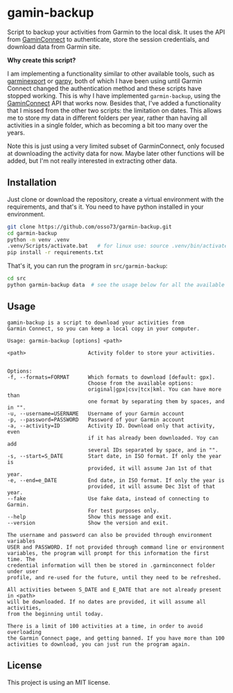 # gamin-backup

Script to backup your activities from Garmin to the local disk. It uses the API from [GaminConnect](https://github.com/cyberjunky/python-garminconnect) to authenticate, store the session credentials, and download data from Garmin site.

**Why create this script?**

I am implementing a functionality similar to other available tools, such as [garminexport](https://github.com/petergardfjall/garminexport) or [garpy](https://github.com/felipeam86/garpy), both of which I have been using until Garmin Connect changed the authentication method and these scripts have stopped working. This is why I have implemented ``garmin-backup``, using the [GaminConnect](https://github.com/cyberjunky/python-garminconnect) API that works now. Besides that, I've added a functionality that I missed from the other two scripts: the limitation on dates. This allows me to store my data in different folders per year, rather than having all activities in a single folder, which as becoming a bit too many over the years.

Note this is just using a very limited subset of GarminConnect, only focused at downloading the activity data for now. Maybe later other functions will be added, but I'm not really interested in extracting other data.



## Installation

Just clone or download the repository, create a virtual environment with the requirements, and that's it. You need to have python installed in your environment.

```bash
git clone https://github.com/osso73/garmin-backup.git
cd garmin-backup
python -m venv .venv
.venv/Scripts/activate.bat   # for linux use: source .venv/bin/activate
pip install -r requirements.txt
```

That's it, you can run the program in `src/garmin-backup`:

```bash
cd src
python garmin-backup data  # see the usage below for all the available options
```



## Usage

    gamin-backup is a script to download your activities from 
    Garmin Connect, so you can keep a local copy in your computer.

    Usage: garmin-backup [options] <path>

    <path>                    Activity folder to store your activities.


    Options:
    -f, --formats=FORMAT      Which formats to download [default: gpx].
                              Choose from the available options: 
                              original|gpx|csv|tcx|kml. You can have more than 
                              one format by separating them by spaces, and in "".
    -u, --username=USERNAME   Username of your Garmin account
    -p, --password=PASSWORD   Password of your Garmin account
    -a, --activity=ID         Activity ID. Download only that activity, even 
                              if it has already been downloaded. Yoy can add
                              several IDs separated by space, and in "".
    -s, --start=S_DATE        Start date, in ISO format. If only the year is
                              provided, it will assume Jan 1st of that year.
    -e, --end=e_DATE          End date, in ISO format. If only the year is
                              provided, it will assume Dec 31st of that year.
    --fake                    Use fake data, instead of connecting to Garmin.
                              For test purposes only.
    --help                    Show this message and exit.
    --version                 Show the version and exit.

    The username and password can also be provided through environment variables 
    USER and PASSWORD. If not provided through command line or environment 
    variables, the program will prompt for this information the first time. The 
    credential information will then be stored in .garminconnect folder under user
    profile, and re-used for the future, until they need to be refreshed.

    All activities between S_DATE and E_DATE that are not already present in <path> 
    will be downloaded. If no dates are provided, it will assume all activities, 
    from the beginning until today.

    There is a limit of 100 activities at a time, in order to avoid overloading
    the Garmin Connect page, and getting banned. If you have more than 100 
    activities to download, you can just run the program again.



## License

This project is using an MIT license.
